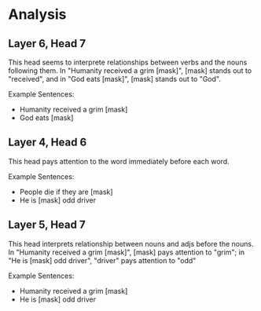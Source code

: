 # Analysis

## Layer 6, Head 7

This head seems to interprete relationships between verbs and the nouns following them.
In "Humanity received a grim [mask]", [mask] stands out to "received", and in "God eats [mask]", [mask] stands out to "God".

Example Sentences:
- Humanity received a grim [mask]
- God eats [mask]

## Layer 4, Head 6

This head pays attention to the word immediately before each word.

Example Sentences:
- People die if they are [mask]
- He is [mask] odd driver

## Layer 5, Head 7

This head interprets relationship between nouns and adjs before the nouns. 
In "Humanity received a grim [mask]", [mask] pays attention to "grim"; in "He is [mask] odd driver", "driver" pays attention to "odd"

Example Sentences:
- Humanity received a grim [mask]
- He is [mask] odd driver


